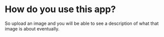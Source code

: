 # How do you use this app?

So upload an image and you will be able to see a description of what that image is about eventually.


<script setup> 
import ImageComponenet from './components/imageUpload.vue' 
</script>

<ImageComponenet/>
